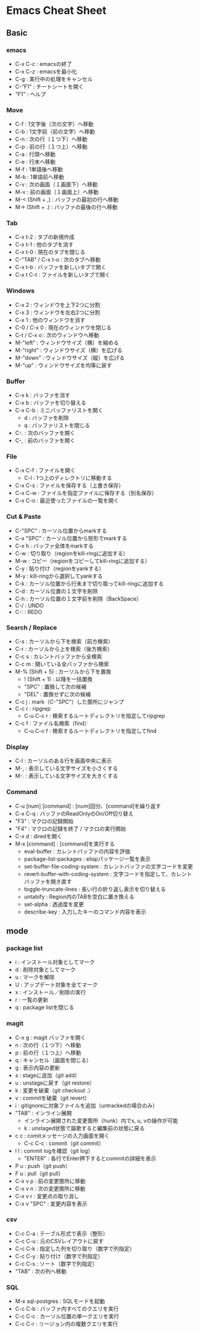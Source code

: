 # Emacs Cheat Sheet

## Basic

### emacs
- C-x C-c : emacsの終了
- C-x C-z : emacsを最小化
- C-g : 実行中の処理をキャンセル
- C-"F1" : チートシートを開く
- "F1" : ヘルプ

### Move
- C-f : 1文字後（次の文字）へ移動
- C-b : 1文字前（前の文字）へ移動
- C-n : 次の行（１つ下）へ移動
- C-p : 前の行（１つ上）へ移動
- C-a : 行頭へ移動
- C-e : 行末へ移動
- M-f : 1単語後へ移動
- M-b : 1単語前へ移動
- C-v : 次の画面（１画面下）へ移動
- M-v : 前の画面（１画面上）へ移動
- M-< (Shift + ,) : バッファの最初の行へ移動
- M-> (Shift + .) : バッファの最後の行へ移動

### Tab
- C-x t-2 : タブの新規作成
- C-x t-1 : 他のタブを消す
- C-x t-0 : 現在のタブを閉じる
- C-"TAB" / C-x t-o : 次のタブへ移動
- C-x t-b : バッファを新しいタブで開く
- C-x t C-t : ファイルを新しいタブで開く

### Windows
- C-x 2 : ウィンドウを上下2つに分割
- C-x 3 : ウィンドウを左右2つに分割
- C-x 1 : 他のウィンドウを消す
- C-0 / C-x 0 : 現在のウィンドウを閉じる
- C-t / C-x o : 次のウィンドウへ移動
- M-"left" : ウィンドウサイズ（横）を縮める
- M-"right" : ウィンドウサイズ（横）を広げる
- M-"down" : ウィンドウサイズ（縦）を広げる
- M-"up" : ウィンドウサイズを均等に戻す

### Buffer
- C-x k : バッファを消す
- C-x b : バッファを切り替える
- C-x C-b : ミニバッファリストを開く
  - d : バッファを削除
  - q : バッファリストを閉じる
- C-. : 次のバッファを開く
- C-, : 前のバッファを開く

### File
- C-x C-f : ファイルを開く
  - C-l : 1つ上のディレクトリに移動する
- C-x C-s : ファイルを保存する（上書き保存）
- C-x C-w : ファイルを指定ファイルに保存する（別名保存）
- C-x C-o : 最近使ったファイルの一覧を開く

### Cut & Paste
- C-"SPC" : カーソル位置からmarkする
- C-x "SPC" : カーソル位置から矩形でmarkする
- C-x h : バッファ全体をmarkする
- C-w : 切り取り（regionをkill-ringに追加する）
- M-w : コピー（regionをコピーしてkill-ringに追加する）
- C-y : 貼り付け（regionをyankする）
- M-y : kill-ringから選択してyankする
- C-k : カーソル位置から行末まで切り取ってkill-ringに追加する
- C-d : カーソル位置の１文字を削除
- C-h : カーソル位置の１文字前を削除（BackSpace）
- C-/ : UNDO
- C-: : REDO

### Search / Replace
- C-s : カーソルから下を検索（前方検索）
- C-r : カーソルから上を検索（後方検索）
- C-c s : カレントバッファから全検索
- C-c m : 開いている全バッファから検索
- M-% (Shift + 5) : カーソルから下を置換
  - ! (Shift + 1) : 以降を一括置換
  - "SPC" : 置換して次の候補
  - "DEL" : 置換せずに次の候補
- C-c j : mark（C-"SPC"）した箇所にジャンプ
- C-c r : ripgrep
  - C-u C-c r : 検索するルートディレクトリを指定してripgrep
- C-c f : ファイル名検索（find）
  - C-u C-c f : 検索するルートディレクトリを指定してfind

### Display
- C-l : カーソルのある行を画面中央に表示
- M-, : 表示している文字サイズを小さくする
- M-. : 表示している文字サイズを大きくする

### Command
- C-u [num] [command] : [num]回分、[command]を繰り返す
- C-x C-q : バッファのReadOnlyのOn/Off切り替え
- "F3" : マクロの記録開始
- "F4" : マクロの記録を終了 / マクロの実行開始
- C-x d : diredを開く
- M-x [command] : [command]を実行する
  - eval-buffer : カレントバッファの内容を評価
  - package-list-packages : elispパッケージ一覧を表示
  - set-buffer-file-coding-system : カレントバッファの文字コードを変更
  - revert-buffer-with-coding-system : 文字コードを指定して、カレントバッファを開き直す
  - toggle-truncate-lines : 長い行の折り返し表示を切り替える
  - untabify : Region内のTABを空白に置き換える
  - set-alpha : 透過度を変更
  - describe-key : 入力したキーのコマンド内容を表示
<!---
    - rg :: ripgrep
    - sgml-pretty-print :: XMLファイルの整形
-->

## mode

### package list
- i : インストール対象としてマーク
- d : 削除対象としてマーク
- u : マークを解除
- U : アップデート対象を全てマーク
- x : インストール／削除の実行
- r : 一覧の更新
- q : package listを閉じる

### magit
- C-x g : magit バッファを開く
- n : 次の行（１つ下）へ移動
- p : 前の行（１つ上）へ移動
- q : キャンセル（画面を閉じる）
- g : 表示内容の更新
- s : stageに追加（git add）
- u : unstageに戻す（git restore）
- k : 変更を破棄（git checkout .）
- v : commitを破棄（git revert）
- i : gitignoreに対象ファイルを追加（untrackedの場合のみ）
- "TAB" : インライン展開
  - インライン展開された変更箇所（hunk）内でs, u, vの操作が可能
  - k : unstaged状態で謳歌すると編集前の状態に戻る
- c c : comitメッセージの入力画面を開く
  - C-c C-c : commit（git commit）
- l l : commit logを確認（git log）
  - "ENTER" : 各行でEnter押下するとcommitの詳細を表示
- P u : push（git push）
- F u : pull（git pull）
- C-x v p : 前の変更箇所に移動
- C-x v n : 次の変更箇所に移動
- C-x v r : 変更点の取り消し
- C-x v "SPC" : 変更内容を表示

### csv
- C-c C-a : テーブル形式で表示（整形）
- C-c C-u : 元のCSVレイアウトに戻す
- C-c C-k : 指定した列を切り取り（数字で列指定）
- C-c C-y : 貼り付け（数字で列指定）
- C-c C-s : ソート（数字で列指定）
- "TAB" : 次の列へ移動

### SQL
- M-x sql-postgres : SQLモードを起動
- C-c C-b : バッファ内すべてのクエリを実行
- C-c C-c : カーソル位置の単一クエリを実行
- C-c C-r : リージョン内の複数クエリを実行


<!---
* dired
- n :: 次のディレクトリへ移動
- p :: 前のディレクトリへ移動
- FILE <ENT> :: 指定したファイルを別のウィンドウで開く
- DIR <ENT> :: １階層下のディレクトリへ移動
- j :: １階層上のディレクトリへ移動
- i :: サブディレクトリを展開
- <TAB> :: サブディレクトリを閉じる
- g :: 一覧の最新化
- s :: 一覧のソート
- m :: 対象をマーク
  - u :: 対象のマークを解除
  - U :: 全てのマークを解除
  - C :: マークされた対象をコピー
  - R :: マークされた対象を移動
  - D :: マークされた対象を削除
- + :: ディレクトリを作成
- q :: diredを閉じる
- r :: エディタモード（wdired）
  - C-c C-c :: 変更結果を反映
  - C-c C-g :: 変更結果を破棄
* view
- l :: 1文字後（次の文字）へ移動
- h :: 1文字前（前の文字）へ移動
- j :: 次の行（１つ下）へ移動
- k :: 前の行（１つ上）へ移動
- n :: 次の画面（１画面下）へ移動
- p :: 前の画面（１画面上）へ移動
- s :: カーソルから下を検索（前方検索）
- r :: カーソルから上を検索（後方検索） 
-->
